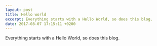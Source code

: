 ```yaml
---
layout: post
title: Hello world
excerpt: Everything starts with a Hello World, so does this blog.
date: 2017-08-07 17:15:11 +0200
---
```


Everything starts with a Hello World, so does this blog.
